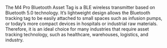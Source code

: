 The M4 Pro Bluetooth Asset Tag is a BLE wireless transmitter based on Bluetooth 5.0 technology. It’s lightweight design allows the Bluetooth tracking tag to be easily attached to small spaces such as infusion pumps, or today’s more compact devices in hospitals or industrial raw materials. Therefore, it is an ideal choice for many industries that require asset tracking technology, such as healthcare, warehouses, logistics, and industry.

